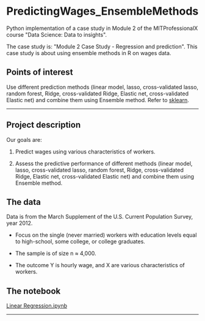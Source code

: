 # PredictingWages_EnsembleMethods

Python implementation of a case study in Module 2 of the MITProfessionalX course "Data Science: Data to insights".

The case study is: "Module 2 Case Study - Regression and prediction". This case study is about using ensemble methods in R on wages data.

## Points of interest
Use different prediction methods (linear model, lasso, cross-validated lasso, random forest, Ridge, cross-validated Ridge, Elastic net, cross-validated Elastic net) and combine them using Ensemble method. Refer to [sklearn](http://scikit-learn.org/stable/modules/generated/sklearn.linear_model.LinearRegression.html).

---

## Project description

Our goals are:

1) Predict wages using various characteristics of workers.

2) Assess the predictive performance of different methods (linear model, lasso, cross-validated lasso, random forest, Ridge, cross-validated Ridge, Elastic net, cross-validated Elastic net) and combine them using Ensemble method.

## The data

Data is from the March Supplement of the U.S. Current Population Survey, year 2012.

* Focus on the single (never married) workers with education levels equal to high-school, some college, or college graduates.

* The sample is of size n ≈ 4,000.

* The outcome Y is hourly wage, and X are various characteristics of workers.

## The notebook
[Linear Regression.ipynb](https://github.com/aless80/PredictWages_EnsembleMethods/blob/master/Prediction%20Wages-Ensemble%20Methods.ipynb)

---
